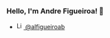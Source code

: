 ### Hello, I'm Andre Figueiroa! 👋
- [<img src="https://www.iconfinder.com/data/icons/social-media-2285/512/1_Linkedin_unofficial_colored_svg-512.png" alt="Linkedin" width="16" /> @alfigueiroab](https://www.linkedin.com/in/alfigueiroab/)
